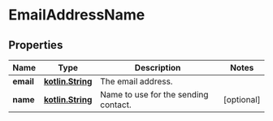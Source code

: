# EmailAddressName

## Properties
Name | Type | Description | Notes
------------ | ------------- | ------------- | -------------
**email** | [**kotlin.String**](.md) | The email address. | 
**name** | [**kotlin.String**](.md) | Name to use for the sending contact. |  [optional]
